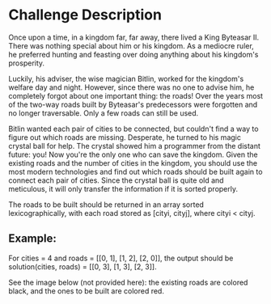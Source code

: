 # Challenge Description

Once upon a time, in a kingdom far, far away, there lived a King Byteasar II. There was nothing special about him or his kingdom. As a mediocre ruler, he preferred hunting and feasting over doing anything about his kingdom's prosperity.

Luckily, his adviser, the wise magician Bitlin, worked for the kingdom's welfare day and night. However, since there was no one to advise him, he completely forgot about one important thing: the roads! Over the years most of the two-way roads built by Byteasar's predecessors were forgotten and no longer traversable. Only a few roads can still be used.

Bitlin wanted each pair of cities to be connected, but couldn't find a way to figure out which roads are missing. Desperate, he turned to his magic crystal ball for help. The crystal showed him a programmer from the distant future: you! Now you're the only one who can save the kingdom. Given the existing roads and the number of cities in the kingdom, you should use the most modern technologies and find out which roads should be built again to connect each pair of cities. Since the crystal ball is quite old and meticulous, it will only transfer the information if it is sorted properly.

The roads to be built should be returned in an array sorted lexicographically, with each road stored as [cityi, cityj], where cityi < cityj.

## Example:

For cities = 4 and roads = [[0, 1], [1, 2], [2, 0]],
the output should be
solution(cities, roads) = [[0, 3], [1, 3], [2, 3]].

See the image below (not provided here): the existing roads are colored black, and the ones to be built are colored red.